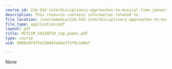 ```yaml
---
course_id: 21m-542-interdisciplinary-approaches-to-musical-time-january-iap-2010
description: This resource contains information related to
file_location: /coursemedia/21m-542-interdisciplinary-approaches-to-musical-time-january-iap-2010/9060c074f5e328d45a4da7f2f8c1d0af_MIT21M_542IAP10_tap_poems.pdf
file_type: application/pdf
layout: pdf
title: MIT21M_542IAP10_tap_poems.pdf
type: course
uid: 9060c074f5e328d45a4da7f2f8c1d0af

---
```

None